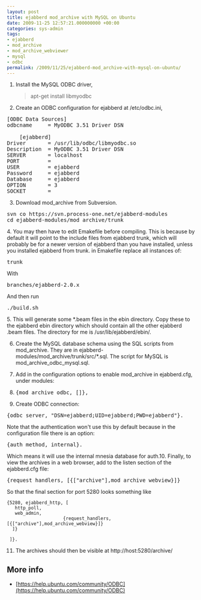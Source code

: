 ```yaml
---
layout: post
title: ejabberd mod_archive with MySQL on Ubuntu
date: 2009-11-25 12:57:21.000000000 +00:00
categories: sys-admin
tags:
- ejabberd
- mod_archive
- mod_archive_webviewer
- mysql
- odbc
permalink: /2009/11/25/ejabberd-mod_archive-with-mysql-on-ubuntu/
---
```

1.  Install the MySQL ODBC driver,

    > apt-get install libmyodbc

2.  Create an ODBC configuration for ejabberd at /etc/odbc.ini,
<pre class="php">[ODBC Data Sources]
odbcname     = MyODBC 3.51 Driver DSN

    [ejabberd]
Driver       = /usr/lib/odbc/libmyodbc.so
Description  = MyODBC 3.51 Driver DSN
SERVER       = localhost
PORT         =
USER         = ejabberd
Password     = ejabberd
Database     = ejabberd
OPTION       = 3
SOCKET       =</pre>

3.  Download mod_archive from Subversion.

<pre>svn co https://svn.process-one.net/ejabberd-modules
cd ejabberd-modules/mod_archive/trunk</pre>4.  You may then have to edit Emakefile before compiling. This is because by default it will point to the include files from ejabberd trunk, which will probably be for a newer version of ejabberd than you have installed, unless you installed ejabberd from trunk. in Emakefile replace all instances of:

<pre>trunk</pre>

With

<pre>branches/ejabberd-2.0.x</pre>

And then run

<pre>./build.sh</pre>5.  This will generate some *.beam files in the ebin directory. Copy these to the ejabberd ebin directory which should contain all the other ejabberd .beam files. The directory for me is /usr/lib/ejabberd/ebin/.
6.  Create the MySQL database schema using the SQL scripts from mod_archive. They are in ejabberd-modules/mod_archive/trunk/src/*.sql. The script for MySQL is mod_archive_odbc_mysql.sql.
7.  Add in the configuration options to enable mod_archive in ejabberd.cfg, under modules:
8.  <pre>{mod_archive_odbc, []},</pre>

9.  Create ODBC connection:

<pre>{odbc_server, "DSN=ejabberd;UID=ejabberd;PWD=ejabberd"}.</pre>

Note that the authentication won't use this by default because in the configuration file there is an option:

<pre>{auth_method, internal}.</pre>

Which means it will use the internal mnesia database for auth.10.  Finally, to view the archives in a web browser, add to the listen section of the ejabberd.cfg file:
<pre>{request_handlers, [{["archive"],mod_archive_webview}]}</pre>

So that the final section for port 5280 looks something like

    {5280, ejabberd_http, [
       http_poll,
       web_admin,
                         {request_handlers, [{["archive"],mod_archive_webview}]}
      ]}

     ]}.

11.  The archives should then be visible at http://host:5280/archive/

## More info

*   [https://help.ubuntu.com/community/ODBC](https://help.ubuntu.com/community/ODBC)